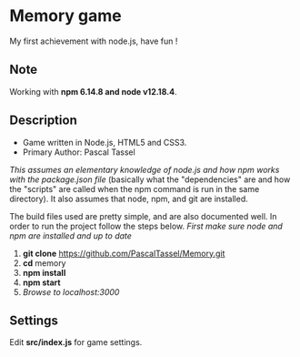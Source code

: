 # Memory game
My first achievement with node.js, have fun !

## Note
Working with **npm 6.14.8 and node v12.18.4**.

## Description ##

* Game written in Node.js, HTML5 and CSS3.
* Primary Author:
    Pascal Tassel
    
*This assumes an elementary knowledge of node.js and how npm works with the package.json file* (basically what the "dependencies" are and how the "scripts" are called when the npm command is run in the same directory). It also assumes that node, npm, and git are installed.

The build files used are pretty simple, and are also documented well. In order to run the project follow the steps below. *First make sure node and npm are installed and up to date*
    
1.  **git clone** https://github.com/PascalTassel/Memory.git
1.  **cd** memory
1.  **npm install**
1.  **npm start**
1.  *Browse to localhost:3000*

## Settings
Edit **src/index.js** for game settings.

